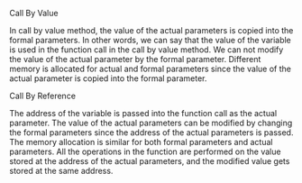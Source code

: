 Call By Value


In call by value method, the value of the actual parameters is copied into the formal parameters. 
In other words, we can say that the value of the variable is used in the function call in the call by value method.
We can not modify the value of the actual parameter by the formal parameter.
Different memory is allocated for actual and formal parameters since the value of the actual parameter is copied into the formal parameter.

Call By Reference


The address of the variable is passed into the function call as the actual parameter.
The value of the actual parameters can be modified by changing the formal parameters since the address of the actual parameters is passed.
The memory allocation is similar for both formal parameters and actual parameters. 
All the operations in the function are performed on the value stored at the address of the actual parameters, and the modified value gets 
stored at the same address.

